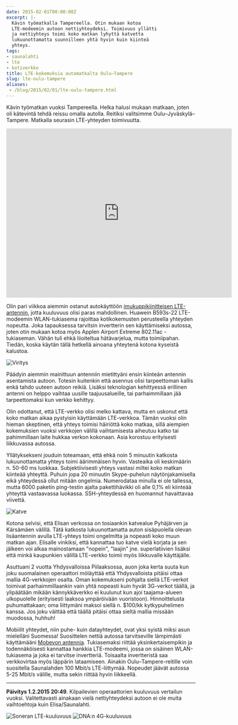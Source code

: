 ```yaml
---
date: 2015-02-01T00:00:00Z
excerpt: |-
  Kävin työmatkalla Tampereella. Otin mukaan kotoa
  LTE-modeemin autoon nettiyhteydeksi. Toimivuus yllätti
  ja nettiyhteys toimi koko matkan lyhyttä katvetta
  lukuunottamatta suunnilleen yhtä hyvin kuin kiinteä
  yhteys.
tags:
- saunalahti
- lte
- kotiverkko
title: LTE-kokemuksia automatkalta Oulu–Tampere
slug: lte-oulu-tampere
aliases:
 - /blog/2015/02/01/lte-oulu-tampere.html
---
```


Kävin työmatkan vuoksi Tampereella. Helka halusi mukaan matkaan,
joten oli kätevintä tehdä reissu omalla autolla. Reitiksi valitsimme
Oulu–Jyväskylä–Tampere. Matkalla seurasin LTE-yhteyden toimivuutta.

<!--more-->

<iframe src="https://www.google.com/maps/embed?pb=!1m35!1m12!1m3!1d3685280.1602383927!2d20.11909369049114!3d63.19141266241929!2m3!1f0!2f0!3f0!3m2!1i1024!2i768!4f13.1!4m20!1i0!3e0!4m5!1s0x46802ce18bafffc1%3A0xa0146d8a395e450!2sKuivasj%C3%A4rvi%2C+Oulu!3m2!1d65.0698244!2d25.497168199999997!4m5!1s0x46857415d1a93119%3A0xba57697d6790a2d7!2zSnl2w6Rza3lsw6Q!3m2!1d62.244747!2d25.747218399999998!4m5!1s0x468edf554593da5d%3A0x6adfe3bd1e0b22c0!2sTampere!3m2!1d61.4981508!2d23.761025399999998!5e0!3m2!1sen!2sfi!4v1422809559795" width="600" height="450" frameborder="0" style="border:0"></iframe>

Olin pari viikkoa
aiemmin ostanut autokäyttöön
[imukuppikiinitteisen LTE-antennin][antenni], jotta kuuluvuus olisi
paras mahdollinen. Huawein B593s-22 LTE-modeemin WLAN-tukiasema
rajoittaa kotikokemusten perusteella yhteyden nopeutta. Joka tapauksessa
tarvitsin invertterin sen käyttämiseksi autossa, joten otin mukaan kotoa
myös Applen Airport Extreme 802.11ac -tukiaseman. Vähän tuli ehkä
liioiteltua hätävarjelua, mutta toimiipahan. Tiedän, koska käytän tällä
hetkellä ainoana yhteytenä kotona kyseistä kalustoa.

![Viritys](/blog/img/2015-02-01-mobiilibitti.jpg "Ihmeviritys. Huawei B593s-22 LTE-modeemi, Apple Airport Extreme 802.11ac, Mobevo W435-antenni")

Päädyin aiemmin mainittuun antenniin mietittyäni ensin kiinteän
antennin asentamista autoon.
Totesin kuitenkin että asennus olisi tarpeettoman kallis enkä tahdo
uuteen autoon reikiä. Lisäksi teknologian kehittyessä erillinen antenni
on helppo vaihtaa uusille taajuusalueille, tai parhaimmillaan jää
tarpeettomaksi kun verkko kehittyy.

Olin odottanut, että LTE-verkko olisi melko kattava, mutta en uskonut
että koko matkan aikaa pystyisin käyttämään LTE-verkkoa. Tämän vuoksi
olin hieman skeptinen, että yhteys toimisi häiriöttä koko matkaa,
sillä aiempien kokemuksien vuoksi verkkojen välillä vaihtamisesta
aiheutuu katko tai pahimmillaan laite hukkaa verkon kokonaan. Asia
korostuu erityisesti liikkuvassa autossa.

Yllätyksekseni jouduin toteamaan, että ehkä noin 5 minuutin katkosta
lukuunottamatta yhteys toimi äärimmäisen hyvin. Vasteaika oli
keskimäärin n. 50-60 ms luokkaa. Subjektiivisesti yhteys vastasi
miltei koko matkan kiinteää yhteyttä. Puhuin jopa 20 minuutin
Skype-puhelun näytönjakamisella eikä yhteydessä ollut mitään
ongelmia. Numerodataa minulla ei ole tallessa, mutta 6000 paketin
ping-testin ajalta pakettihävikki oli alle 0,1% eli kiinteää
yhteyttä vastaavassa luokassa. SSH-yhteydessä en huomannut
havaittavaa viivettä.

![Katve](/blog/img/2015-02-01-katve.png "Kuuluvuusaluekartta ja ainut havaittu katvealue korostettuna kartassa.")

Kotona selvisi, että Elisan verkossa on tosiaankin katvealue
Pyhäjärven ja Kärsämäen välillä. Tätä katkosta lukuunottamatta
auton sisäpuolella olevan lisäantennin avulla LTE-yhteys toimi
ongelmitta ja nopeasti koko muun matkan ajan. Elisalle vinkiksi,
että kannattaa tuo katve vielä korjata ja sen jälkeen voi alkaa
mainostamaan "nopein", "laajin" jne. superlatiivien lisäksi
että minkä kaupunkien välillä LTE-verkko toimii myös liikkuvalle
käyttäjälle.

Asuttuani 2 vuotta Yhdysvalloissa Piilaaksossa, auon joka kerta
suuta kun joku suomalainen operaattori möläyttää että Yhdysvalloista
pitäisi ottaa mallia 4G-verkkojen osalta. Oman kokemukseni pohjalta
siellä LTE-verkot toimivat parhaimmillaankin vain yhtä nopeasti
kuin hyvät 3G-verkot täällä, ja ylipäätään mikään kännykkäverkko
ei kuulunut kun ajoi taajama-alueen ulkopuolelle (erityisesti
laaksoa ympäröivään vuoristoon). Hinnoittelusta puhumattakaan;
oma liittymäni maksoi siellä n. $100/kk kytkypuhelimen kanssa.
Jos joku väittää että täällä pitäisi ottaa sieltä mallia missään
muodossa, huhhuh!

Mobiilit yhteydet, niin puhe- kuin datayhteydet, ovat yksi syistä
miksi asun mielelläni Suomessa! Suosittelen nettiä autossa
tarvitseville lämpimästi käyttämääni [Mobevon antennia][antenni].
Tukiasemaksi riittää yksinkertaisempikin ja todennäköisesti
kannattaa hankkia LTE-modeemi, jossa on sisäinen WLAN-tukiasema
ja joka ei tarvitse invertteriä. Toisaalta invertteristä saa
verkkovirtaa myös läppärin lataamiseen. Ainakin
Oulu–Tampere-reitille voin suositella Saunalahden 100 Mbit/s
LTE-liittymää. Nopeudet jäävät autossa 5-25 Mbit/s välille,
mutta sekin riittää hyvin liikkeellä.

---

**Päivitys 1.2.2015 20:49**. Kilpailevien operaattorien kuuluvuus vertailun vuoksi. Valitettavasti ainakaan vielä nettiyhteydeksi autoon ei ole muita vaihtoehtoja kuin Elisa/Saunalahti.

![Soneran LTE-kuuluvuus](/blog/img/2015-02-01-sonera.png "Soneran LTE-kuuluvuus")
![DNA:n 4G-kuuluvuus](/blog/img/2015-02-01-dna.png "DNA:n 4G-kuuluvuus")


[antenni]: https://www.4g-antennit.fi/product/348/mobevo-w435-2-4-dbi-4glte-kaksoisantenni-2-metrin-kaapeleilla "Mobevo W435 4G/LTE kaksoisantenni, 4g-antennit.fi"
[kuuluvuus]: http://elisa.fi/kuuluvuus/ "Elisa/Saunalahti kuuluvuuskartta"

